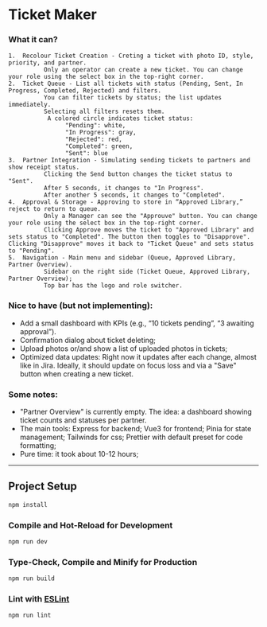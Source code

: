 # Ticket Maker

### What it can?

	1.	Recolour Ticket Creation - Creting a ticket with photo ID, style, priority, and partner.
              Only an operator can create a new ticket. You can change your role using the select box in the top-right corner.
	2.	Ticket Queue - List all tickets with status (Pending, Sent, In Progress, Completed, Rejected) and filters.
              You can filter tickets by status; the list updates immediately.
              Selecting all filters resets them. 
               A colored circle indicates ticket status:
                    "Pending": white,
                    "In Progress": gray,
                    "Rejected": red,
                    "Completed": green,
                    "Sent": blue
	3.	Partner Integration - Simulating sending tickets to partners and show receipt status.
              Clicking the Send button changes the ticket status to "Sent".
              After 5 seconds, it changes to "In Progress".
              After another 5 seconds, it changes to "Completed".
	4.	Approval & Storage - Approving to store in “Approved Library,” reject to return to queue.
              Only a Manager can see the "Approuve" button. You can change your role using the select box in the top-right corner.
              Clicking Approve moves the ticket to "Approved Library" and sets status to "Completed". The button then toggles to "Disapprove". Clicking "Disapprove" moves it back to "Ticket Queue" and sets status to "Pending".
	5.	Navigation - Main menu and sidebar (Queue, Approved Library, Partner Overview).
              Sidebar on the right side (Ticket Queue, Approved Library, Partner Overview);
              Top bar has the logo and role switcher.

### Nice to have (but not implementing):
- Add a small dashboard with KPIs (e.g., “10 tickets pending”, “3 awaiting approval”).
- Confirmation dialog about ticket deleting;
- Upload photos or/and show a list of uploaded photos in tickets;
- Optimized data updates: Right now it updates after each change, almost like in Jira. Ideally, it should update on focus loss and via a "Save" button when creating a new ticket.

### Some notes:
- "Partner Overview" is currently empty. The idea: a dashboard showing ticket counts and statuses per partner.
- The main tools: 
      Express for backend; 
      Vue3 for frontend; 
      Pinia for state management;
      Tailwinds for css;
      Prettier with default preset for code formatting;
- Pure time: it took about 10-12 hours;



_________________________________________________________


## Project Setup

```sh
npm install
```

### Compile and Hot-Reload for Development

```sh
npm run dev
```

### Type-Check, Compile and Minify for Production

```sh
npm run build
```

### Lint with [ESLint](https://eslint.org/)

```sh
npm run lint
```
